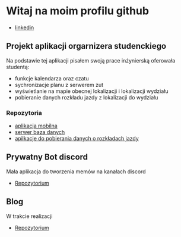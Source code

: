 # Witaj na moim profilu github 

- [linkedin](https://pl.linkedin.com/in/rpilecki)

## Projekt aplikacji orgarnizera studenckiego
Na podstawie tej aplikacji pisałem swoją prace inżynierską oferowała studentą:
- funkcje kalendarza oraz czatu
- sychronizacje planu z serwerem zut
- wyświetlanie na mapie obecnej lokalizacji i lokalizacji wydziału
- pobieranie danych rozkładu jazdy z lokalizacji do wydziału

### Repozytoria
- [aplikacja mobilna](https://github.com/KNOSERO/mobileZUT)
- [serwer baza danych](https://github.com/KNOSERO/serwerZUT)
- [apilkacje do pobierania danych o rozkładach jazdy](https://github.com/KNOSERO/transport-mobilezut)

## Prywatny Bot discord
Mała aplikacja do tworzenia memów na kanałach discord

- [Repozytorium](https://github.com/KNOSERO/BotKnoseroDiscord)

## Blog
W trakcie realizacji

- [Repozytorium](https://github.com/KNOSERO/Blog)
